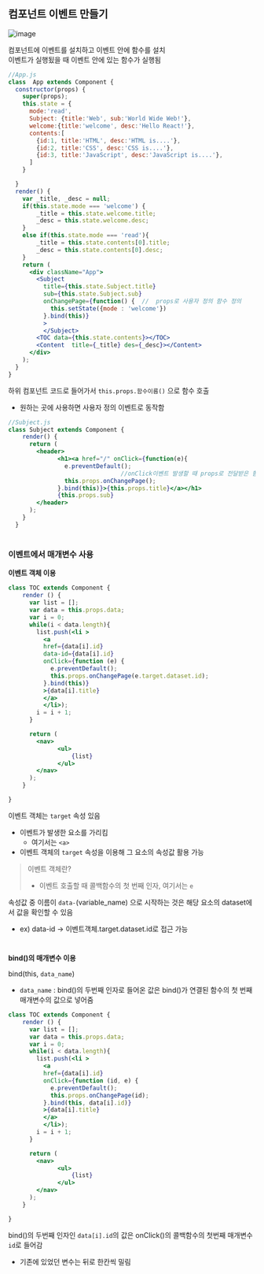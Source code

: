 ## 컴포넌트 이벤트 만들기
![image](https://user-images.githubusercontent.com/44824456/136783934-029964ee-a33a-4094-82a0-6237f8fdde04.png)

컴포넌트에 이벤트를 설치하고 이벤트 안에 함수를 설치      
이벤트가 실행됬을 때 이벤트 안에 있는 함수가 실행됨

```jsx
//App.js
class  App extends Component {
  constructor(props) {
    super(props);
    this.state = {
      mode:'read',
      Subject: {title:'Web', sub:'World Wide Web!'},
      welcome:{title:'welcome', desc:'Hello React!'},
      contents:[
        {id:1, title:'HTML', desc:'HTML is....'},
        {id:2, title:'CSS', desc:'CSS is....'},
        {id:3, title:'JavaScript', desc:'JavaScript is....'},
      ]
    }

  }
  render() {
    var _title, _desc = null;
    if(this.state.mode === 'welcome') {
        _title = this.state.welcome.title;
        _desc = this.state.welcome.desc;
    }
    else if(this.state.mode === 'read'){
        _title = this.state.contents[0].title;
        _desc = this.state.contents[0].desc;
    }
    return (
      <div className="App">
        <Subject
          title={this.state.Subject.title}
          sub={this.state.Subject.sub}
          onChangePage={function() {  //  props로 사용자 정의 함수 정의
            this.setState({mode : 'welcome'})
          }.bind(this)}
          >
          </Subject>
        <TOC data={this.state.contents}></TOC>
        <Content  title={_title} des={_desc}></Content>
      </div>
    );
  }
}

```

하위 컴포넌트 코드로 들어가서 `this.props.함수이름()` 으로 함수 호출

- 원하는 곳에 사용하면 사용자 정의 이벤트로 동작함

```jsx
//Subject.js
class Subject extends Component {
    render() {
      return (
        <header>
              <h1><a href="/" onClick={function(e){ 
                e.preventDefault();
								//onClick이벤트 발생할 때 props로 전달받은 함수 실행
                this.props.onChangePage();  
              }.bind(this)}>{this.props.title}</a></h1>
              {this.props.sub}
        </header>
      );
    }
  }
```

#

### 이벤트에서 매개변수 사용

**이벤트 객체 이용**

```jsx
class TOC extends Component {
    render () {
      var list = [];
      var data = this.props.data;
      var i = 0;
      while(i < data.length){
        list.push(<li >
          <a 
          href={data[i].id}
          data-id={data[i].id}
          onClick={function (e) {
            e.preventDefault();
            this.props.onChangePage(e.target.dataset.id);
          }.bind(this)}
          >{data[i].title}
          </a>
          </li>);
        i = i + 1;
      }

      return (
        <nav>
              <ul>
                  {list}
              </ul>
        </nav>
      );
    }

}
```
이벤트 객체는 `target` 속성 있음
- 이벤트가 발생한 요소를 가리킴
    - 여기서는 `<a>`
- 이벤트 객체의 `target` 속성을 이용해 그 요소의 속성값 활용 가능

>이벤트 객체란?        
>- 이벤트 호출할 때 콜백함수의 첫 번째 인자, 여기서는 `e`    


속성값 중 이름이 `data-`(variable_name) 으로 시작하는 것은 해당 요소의 dataset에서 값을 확인할 수 있음        
- ex) data-id → 이벤트객체.target.dataset.id로 접근 가능  

#

**bind()의 매개변수 이용**

bind(this, `data_name`)
- `data_name` : bind()의 두번째 인자로 들어온 값은 bind()가 연결된 함수의 첫 번째 매개변수의 값으로 넣어줌

```jsx
class TOC extends Component {
    render () {
      var list = [];
      var data = this.props.data;
      var i = 0;
      while(i < data.length){
        list.push(<li >
          <a 
          href={data[i].id}
          onClick={function (id, e) {
            e.preventDefault();
            this.props.onChangePage(id);
          }.bind(this, data[i].id)}
          >{data[i].title}
          </a>
          </li>);
        i = i + 1;
      }

      return (
        <nav>
              <ul>
                  {list}
              </ul>
        </nav>
      );
    }

}
```

bind()의 두번째 인자인 `data[i].id`의 값은 onClick()의 콜백함수의 첫번째 매개변수 `id`로 들어감
- 기존에 있었던 변수는 뒤로 한칸씩 밀림

